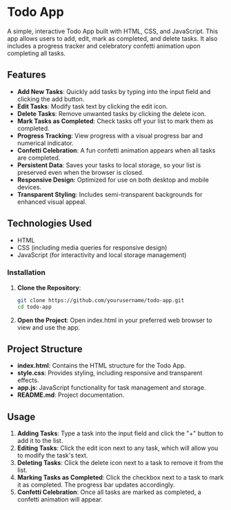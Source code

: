 # Todo App

A simple, interactive Todo App built with HTML, CSS, and JavaScript. This app allows users to add, edit, mark as completed, and delete tasks.
It also includes a progress tracker and celebratory confetti animation upon completing all tasks.

## Features

- **Add New Tasks**: Quickly add tasks by typing into the input field and clicking the add button.
- **Edit Tasks**: Modify task text by clicking the edit icon.
- **Delete Tasks**: Remove unwanted tasks by clicking the delete icon.
- **Mark Tasks as Completed**: Check tasks off your list to mark them as completed.
- **Progress Tracking**: View progress with a visual progress bar and numerical indicator.
- **Confetti Celebration**: A fun confetti animation appears when all tasks are completed.
- **Persistent Data**: Saves your tasks to local storage, so your list is preserved even when the browser is closed.
- **Responsive Design**: Optimized for use on both desktop and mobile devices.
- **Transparent Styling**: Includes semi-transparent backgrounds for enhanced visual appeal.

## Technologies Used

- HTML
- CSS (including media queries for responsive design)
- JavaScript (for interactivity and local storage management)

### Installation

1. **Clone the Repository**:
   ```bash
   git clone https://github.com/yourusername/todo-app.git
   cd todo-app
2. **Open the Project**:
   Open index.html in your preferred web browser to view and use the app.

## Project Structure
- **index.html**: Contains the HTML structure for the Todo App.
- **style.css**: Provides styling, including responsive and transparent effects.
- **app.js**: JavaScript functionality for task management and storage.
- **README.md**: Project documentation.

## Usage
1. **Adding Tasks**: Type a task into the input field and click the "+" button to add it to the list.
2. **Editing Tasks**: Click the edit icon next to any task, which will allow you to modify the task's text.
3. **Deleting Tasks**: Click the delete icon next to a task to remove it from the list.
4. **Marking Tasks as Completed**: Click the checkbox next to a task to mark it as completed. The progress bar updates accordingly.
5. **Confetti Celebration**: Once all tasks are marked as completed, a confetti animation will appear.
